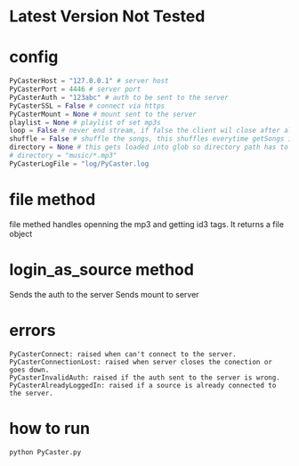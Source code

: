 # Latest Version Not Tested

# config
```python
PyCasterHost = "127.0.0.1" # server host
PyCasterPort = 4446 # server port
PyCasterAuth = "123abc" # auth to be sent to the server
PyCasterSSL = False # connect via https
PyCasterMount = None # mount sent to the server
playlist = None # playlist of set mp3s
loop = False # never end stream, if false the client wil close after all files have been played
shuffle = False # shuffle the songs, this shuffles everytime getSongs is called
directory = None # this gets loaded into glob so directory path has to include regex
# directory = "music/*.mp3"
PyCasterLogFile = "log/PyCaster.log
```

# file method
file methed handles openning the mp3 and getting id3 tags.
It returns a file object

# login_as_source method
Sends the auth to the server
Sends mount to server

# errors
```
PyCasterConnect: raised when can't connect to the server.
PyCasterConnectionLost: raised when server closes the conection or goes down.
PyCasterInvalidAuth: raised if the auth sent to the server is wrong.
PyCasterAlreadyLoggedIn: raised if a source is already connected to the server.
```
# how to run
```bash
python PyCaster.py
```
